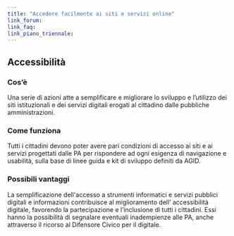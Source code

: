 ```yaml
---
title: "Accedere facilmente ai siti e servizi online"
link_forum:
link_faq:
link_piano_triennale:
---
```


## Accessibilità

### Cos’è

Una serie di azioni atte a semplificare e migliorare lo sviluppo e l’utilizzo
dei siti istituzionali e dei servizi digitali erogati al cittadino dalle
pubbliche amministrazioni.

### Come funziona

Tutti i cittadini devono poter avere pari condizioni di accesso ai siti  e ai
servizi progettati dalle PA per rispondere ad ogni esigenza di navigazione e
usabilità, sulla base di linee guida e kit di sviluppo definiti da AGID.

### Possibili vantaggi

La semplificazione dell'accesso a strumenti informatici e servizi pubblici
digitali e informazioni contribuisce al miglioramento dell’ accessibilità
digitale, favorendo la partecipazione e l’inclusione di tutti i cittadini. Essi
hanno la possibilità di segnalare eventuali inadempienze alle PA, anche
attraverso il ricorso al Difensore Civico per il digitale.

